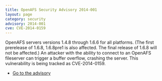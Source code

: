 ```yaml
---
title: OpenAFS Security Advisory 2014-001
layout: page
category: security
advisory: 2014-001
cve: CVE-2014-0159
---
```



OpenAFS servers versions 1.4.8 through 1.6.6 for all platforms. (The
first prerelease of 1.6.8, 1.6.8pre1 is also affected. The final release
of 1.6.8 will not be affected.) An attacker with the ability to connect
to an OpenAFS fileserver can trigger a buffer overflow, crashing the
server. This vulnerability is being tracked as CVE-2014-0159.

-   [Go to the advisory](/security/OPENAFS-SA-2014-001.html)

